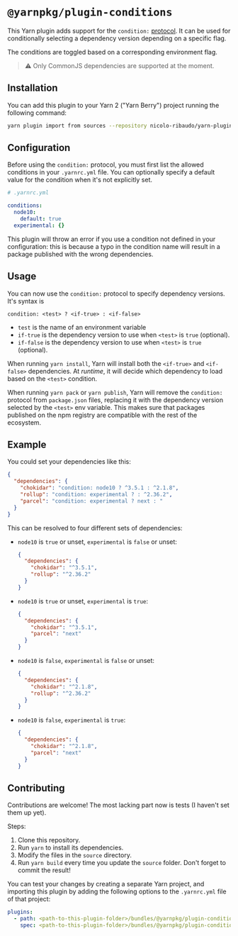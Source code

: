 # `@yarnpkg/plugin-conditions`

This Yarn plugin adds support for the `condition:` [protocol](https://yarnpkg.com/features/protocols). It can be used for conditionally selecting a dependency version depending on a specific flag.

The conditions are toggled based on a corresponding environment flag.

> ⚠️ Only CommonJS dependencies are supported at the moment.

## Installation

You can add this plugin to your Yarn 2 ("Yarn Berry") project running the following command:

```bash
yarn plugin import from sources --repository nicolo-ribaudo/yarn-plugin-conditions --branch main --path bundles/@yarnpkg/plugin-conditions.js
```

## Configuration

Before using the `condition:` protocol, you must first list the allowed conditions in your `.yarnrc.yml` file. You can optionally specify a default value for the condition when it's not explicitly set.

```yaml
# .yarnrc.yml

conditions:
  node10:
    default: true
  experimental: {}
```

This plugin will throw an error if you use a condition not defined in your configuration: this is because a typo in the condition name will result in a package published with the wrong dependencies.

## Usage

You can now use the `condition:` protocol to specify dependency versions. It's syntax is

```
condition: <test> ? <if-true> : <if-false>
```

- `test` is the name of an environment variable
- `if-true` is the dependency version to use when `<test>` is `true` (optional).
- `if-false` is the dependency version to use when `<test>` is `true` (optional).

When running `yarn install`, Yarn will install both the `<if-true>` and `<if-false>` dependencies. At _runtime_, it will decide which dependency to load based on the `<test>` condition.

When running `yarn pack` or `yarn publish`, Yarn will remove the `condition:` protocol from `package.json` files, replacing it with the dependency version selected by the `<test>` env variable. This makes sure that packages published on the npm registry are compatible with the rest of the ecosystem.

## Example

You could set your dependencies like this:

```json
{
  "dependencies": {
    "chokidar": "condition: node10 ? ^3.5.1 : ^2.1.8",
    "rollup": "condition: experimental ? : ^2.36.2",
    "parcel": "condition: experimental ? next : "
  }
}
```

This can be resolved to four different sets of dependencies:

- `node10` is `true` or unset, `experimental` is `false` or unset:

  ```json
  {
    "dependencies": {
      "chokidar": "^3.5.1",
      "rollup": "^2.36.2"
    }
  }
  ```

- `node10` is `true` or unset, `experimental` is `true`:

  ```json
  {
    "dependencies": {
      "chokidar": "^3.5.1",
      "parcel": "next"
    }
  }
  ```

- `node10` is `false`, `experimental` is `false` or unset:

  ```json
  {
    "dependencies": {
      "chokidar": "^2.1.8",
      "rollup": "^2.36.2"
    }
  }
  ```

- `node10` is `false`, `experimental` is `true`:

  ```json
  {
    "dependencies": {
      "chokidar": "^2.1.8",
      "parcel": "next"
    }
  }
  ```

## Contributing

Contributions are welcome! The most lacking part now is tests (I haven't set them up yet).

Steps:

1. Clone this repository.
2. Run `yarn` to install its dependencies.
3. Modify the files in the `source` directory.
4. Run `yarn build` every time you update the `source` folder. Don't forget to commit the result!

You can test your changes by creating a separate Yarn project, and importing this plugin by adding the following options to the `.yarnrc.yml` file of that project:

```yaml
plugins:
  - path: <path-to-this-plugin-folder>/bundles/@yarnpkg/plugin-conditions.js
    spec: <path-to-this-plugin-folder>/bundles/@yarnpkg/plugin-conditions.js
```
